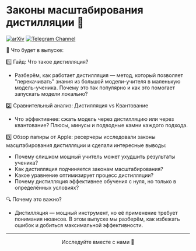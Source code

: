 # Законы масштабирования дистилляции 🤖

[![arXiv](https://img.shields.io/badge/arXiv-2501.12948-b31b1b.svg)](https://arxiv.org/abs/2502.08606)
[![Telegram Channel](https://img.shields.io/badge/Telegram-TheWeeklyBrief-blue)](https://t.me/TheWeeklyBrief)

📌 Что будет в выпуске:

1️⃣ Гайд: Что такое дистилляция?
- Разберём, как работает дистилляция — метод, который позволяет "перекачивать" знания из большой модели-учителя в маленькую модель-ученика. Почему это так популярно и как это помогает запускать модели локально?  

2️⃣ Сравнительный анализ: Дистилляция vs Квантование
- Что эффективнее: сжать модель через дистилляцию или через квантование? Плюсы, минусы и подводные камни каждого подхода.  

3️⃣ Обзор папиры от Apple: ресерчеры исследовали законы масштабирования дистилляции и сделали интересные выводы:  
- Почему слишком мощный учитель может ухудшить результаты ученика?  
- Как дистилляция подчиняется законам масштабирования?  
- Какое уравнение оптимизирует процесс дистилляции?  
- Почему дистилляция эффективнее обучения с нуля, но только в определённых условиях?  

🔍 Почему это важно?  
- Дистилляция — мощный инструмент, но её применение требует понимания нюансов. В этом выпуске мы разберём, как избежать ошибок и добиться максимальной эффективности.  

---

<p align="center">Исследуйте вместе с нами 🚀</p>